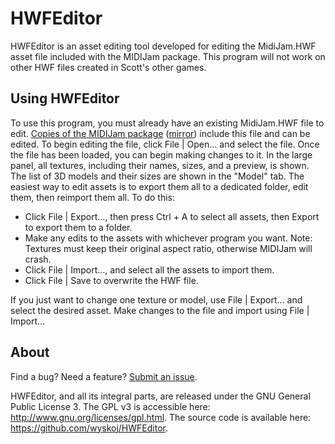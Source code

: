 # HWFEditor

HWFEditor is an asset editing tool developed for editing the MidiJam.HWF asset file included with the MIDIJam package. This program will not work on other HWF files created in Scott's other games.

## Using HWFEditor
To use this program, you must already have an existing MidiJam.HWF file to edit. [Copies of the MIDIJam package](http://www.gamesbyscott.com/MidiJam.zip) ([mirror](https://archive.org/download/midijam/midijam.zip)) include this file and can be edited. To begin editing the file, click File | Open... and select the file. Once the file has been loaded, you can begin making changes to it.
In the large panel, all textures, including their names, sizes, and a preview, is shown. The list of 3D models and their sizes are shown in the "Model" tab.
The easiest way to edit assets is to export them all to a dedicated folder, edit them, then reimport them all. To do this:
* Click File | Export..., then press Ctrl + A to select all assets, then Export to export them to a folder.
* Make any edits to the assets with whichever program you want. Note: Textures must keep their original aspect ratio, otherwise MIDIJam will crash.
* Click File | Import..., and select all the assets to import them.
* Click File | Save to overwrite the HWF file.

If you just want to change one texture or model, use File | Export... and select the desired asset. Make changes to the file and import using File | Import...



## About
Find a bug? Need a feature? [Submit an issue](https://github.com/wyskoj/HWFEditor/issues/new).

HWFEditor, and all its integral parts, are released under the GNU General Public License 3. The GPL v3 is accessible here: http://www.gnu.org/licenses/gpl.html. The source code is available here: https://github.com/wyskoj/HWFEditor.
